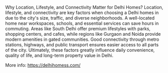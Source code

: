 Why Location, Lifestyle, and Connectivity Matter for Delhi Homes?
Location, lifestyle, and connectivity are key factors when choosing a Delhi homes in due to the city's size, traffic, and diverse neighborhoods. A well-located home near workspaces, schools, and essential services can save hours in commuting. Areas like South Delhi offer premium lifestyles with parks, shopping centers, and cafes, while regions like Gurgaon and Noida provide modern amenities in gated communities. Good connectivity through metro stations, highways, and public transport ensures easier access to all parts of the city. Ultimately, these factors greatly influence daily convenience, quality of life, and long-term property value in Delhi.

More info: https://delhihomess.com/
